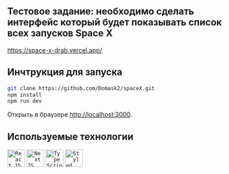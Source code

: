 ## Тестовое задание: необходимо сделать интерфейс который будет показывать список всех запусков Space X

https://space-x-drab.vercel.app/

## Инчтрукция для запуска

```bash
git clone https://github.com/Domask2/spaceX.git
npm install
npm run dev
```
Открыть в браузере [http://localhost:3000](http://localhost:3000).
## Используемые технологии
<p>
<code><img alt="React JS" height="40px" src="https://cdn.svgporn.com/logos/react.svg" /></code>
<code><img alt="Next JS" height="40px" src="https://cdn.svgporn.com/logos/nextjs-icon.svg" /></code>
<code><img alt="Type Script" height="40px" src="https://cdn.svgporn.com/logos/typescript-icon.svg" /></code>
<code><img alt="Styled Components" height="40px" src="https://raw.githubusercontent.com/styled-components/brand/master/styled-components.png" /></code>
</p>

